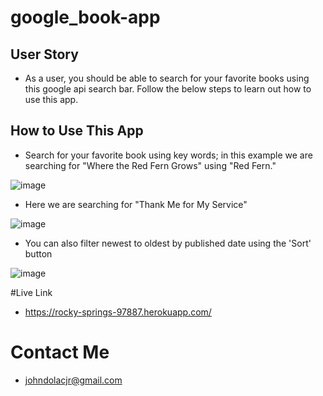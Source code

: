 # google_book-app

## User Story
  * As a user, you should be able to search for your favorite books using this google api search bar. Follow the below steps to learn out how to use this app. 

## How to Use This App

* Search for your favorite book using key words; in this example we are searching for "Where the Red Fern Grows" using "Red Fern."

![image](https://user-images.githubusercontent.com/69832533/108797397-54754a00-7548-11eb-84d8-7d7d11bd7bd6.png)

*  Here we are searching for "Thank Me for My Service" 

![image](https://user-images.githubusercontent.com/69832533/108797891-95219300-7549-11eb-93b2-f18e0b605cb3.png)

* You can also filter newest to oldest by published date using the 'Sort' button 

![image](https://user-images.githubusercontent.com/69832533/108797974-d0bc5d00-7549-11eb-9a86-dd28f560101d.png)

#Live Link
  * https://rocky-springs-97887.herokuapp.com/

# Contact Me
  * johndolacjr@gmail.com 

